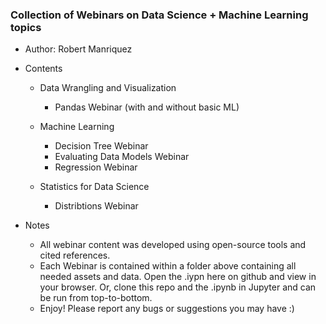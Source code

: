 ### Collection of Webinars on Data Science + Machine Learning topics

* Author: Robert Manriquez

* Contents

  - Data Wrangling and Visualization
    - Pandas Webinar (with and without basic ML)

  - Machine Learning
    - Decision Tree Webinar
    - Evaluating Data Models Webinar
    - Regression Webinar

  - Statistics for Data Science
    - Distribtions Webinar


* Notes
  - All webinar content was developed using open-source tools and cited references.
  - Each Webinar is contained within a folder above containing all needed assets and data.  Open the .iypn here on github and view in your browser.  Or, clone this repo and the .ipynb in Jupyter and can be run from top-to-bottom.
  - Enjoy!  Please report any bugs or suggestions you may have :)
